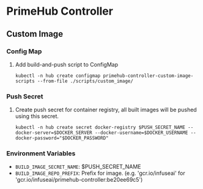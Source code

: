 # PrimeHub Controller

## Custom Image

### Config Map

1. Add build-and-push script to ConfigMap

    ```
    kubectl -n hub create configmap primehub-controller-custom-image-scripts --from-file ./scripts/custom_image/
    ```

### Push Secret

1. Create push secret for container registry, all built images will be pushed using this secret.

    ```
    kubectl -n hub create secret docker-registry $PUSH_SECRET_NAME --docker-server=$DOCKER_SERVER --docker-username=$DOCKER_USERNAME --docker-password="$DOCKER_PASSWORD"
    ```

### Environment Variables

* `BUILD_IMAGE_SECRET_NAME`: $PUSH_SECRET_NAME
* `BUILD_IMAGE_REPO_PREFIX`: Prefix for image. (e.g. 'gcr.io/infuseai' for 'gcr.io/infuseai/primehub-controller:be20ee69c5')
